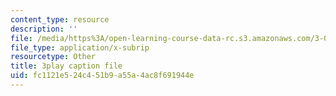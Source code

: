 ```yaml
---
content_type: resource
description: ''
file: /media/https%3A/open-learning-course-data-rc.s3.amazonaws.com/3-091sc-introduction-to-solid-state-chemistry-fall-2010/fc1121e524c451b9a55a4ac8f691944e_KlI1duF4K9o.vtt
file_type: application/x-subrip
resourcetype: Other
title: 3play caption file
uid: fc1121e5-24c4-51b9-a55a-4ac8f691944e
---
```

